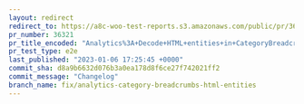 ```yaml
---
layout: redirect
redirect_to: https://a8c-woo-test-reports.s3.amazonaws.com/public/pr/36321/e2e/index.html
pr_number: 36321
pr_title_encoded: "Analytics%3A+Decode+HTML+entities+in+CategoryBreadcrumbs"
pr_test_type: e2e
last_published: "2023-01-06 17:25:45 +0000"
commit_sha: d8a9b6632d076b3a0ea178d8f6ce27f742021ff2
commit_message: "Changelog"
branch_name: fix/analytics-category-breadcrumbs-html-entities
---
```

